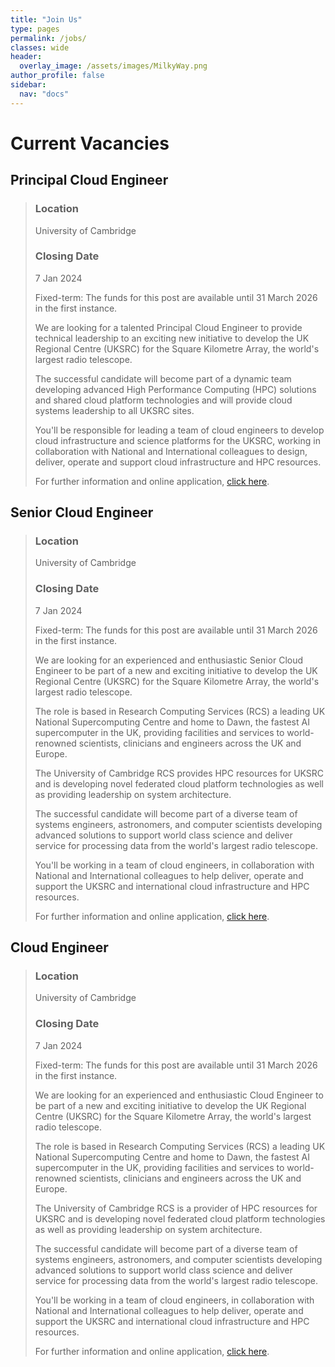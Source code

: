 ```yaml
---
title: "Join Us"
type: pages
permalink: /jobs/
classes: wide
header:
  overlay_image: /assets/images/MilkyWay.png
author_profile: false
sidebar: 
  nav: "docs"
---
```

# Current Vacancies
## Principal Cloud Engineer
>### Location 
>University of Cambridge 
>### Closing Date
>7 Jan 2024
>
>Fixed-term: The funds for this post are available until 31 March 2026 in the first instance.
>
>We are looking for a talented Principal Cloud Engineer to provide technical leadership to an exciting new initiative to develop the UK Regional Centre (UKSRC) for the Square Kilometre Array, the world's largest radio telescope.
>
>The successful candidate will become part of a dynamic team developing advanced High Performance Computing (HPC) solutions and shared cloud platform technologies and will provide cloud systems leadership to all UKSRC sites.
>
>You'll be responsible for leading a team of cloud engineers to develop cloud infrastructure and science platforms for the UKSRC, working in collaboration with National and International colleagues to design, deliver, operate and support cloud infrastructure and HPC resources.
>
>For further information and online application, [click here](https://www.jobs.cam.ac.uk/job/44328/).
>
## Senior Cloud Engineer
>### Location 
>University of Cambridge 
>### Closing Date
>7 Jan 2024
>
>Fixed-term: The funds for this post are available until 31 March 2026 in the first instance.
>
>We are looking for an experienced and enthusiastic Senior Cloud Engineer to be part of a new and exciting initiative to develop the UK Regional Centre (UKSRC) for the Square Kilometre Array, the world's largest radio telescope.
>
>The role is based in Research Computing Services (RCS) a leading UK National Supercomputing Centre and home to Dawn, the fastest AI supercomputer in the UK, providing facilities and services to world-renowned scientists, clinicians and engineers across the UK and Europe.
>
>The University of Cambridge RCS provides HPC resources for UKSRC and is developing novel federated cloud platform technologies as well as providing leadership on system architecture.
>
>The successful candidate will become part of a diverse team of systems engineers, astronomers, and computer scientists developing advanced solutions to support world class science and deliver service for processing data from the world's largest radio telescope.
>
>You'll be working in a team of cloud engineers, in collaboration with National and International colleagues to help deliver, operate and support the UKSRC and international cloud infrastructure and HPC resources.
>
>For further information and online application, [click here](https://www.jobs.cam.ac.uk/job/44327/).
>
## Cloud Engineer
>### Location 
>University of Cambridge 
>### Closing Date
>7 Jan 2024
>
>Fixed-term: The funds for this post are available until 31 March 2026 in the first instance.
>
>We are looking for an experienced and enthusiastic Cloud Engineer to be part of a new and exciting initiative to develop the UK Regional Centre (UKSRC) for the Square Kilometre Array, the world's largest radio telescope.
>
>The role is based in Research Computing Services (RCS) a leading UK National Supercomputing Centre and home to Dawn, the fastest AI supercomputer in the UK, providing facilities and services to world-renowned scientists, clinicians and engineers across the UK and Europe.
>
>The University of Cambridge RCS is a provider of HPC resources for UKSRC and is developing novel federated cloud platform technologies as well as providing leadership on system architecture.
>
>The successful candidate will become part of a diverse team of systems engineers, astronomers, and computer scientists developing advanced solutions to support world class science and deliver service for processing data from the world's largest radio telescope.
>
>You'll be working in a team of cloud engineers, in collaboration with National and International colleagues to help deliver, operate and support the UKSRC and international cloud infrastructure and HPC resources.
>
>For further information and online application, [click here](https://www.jobs.cam.ac.uk/job/44326/).
>

 
